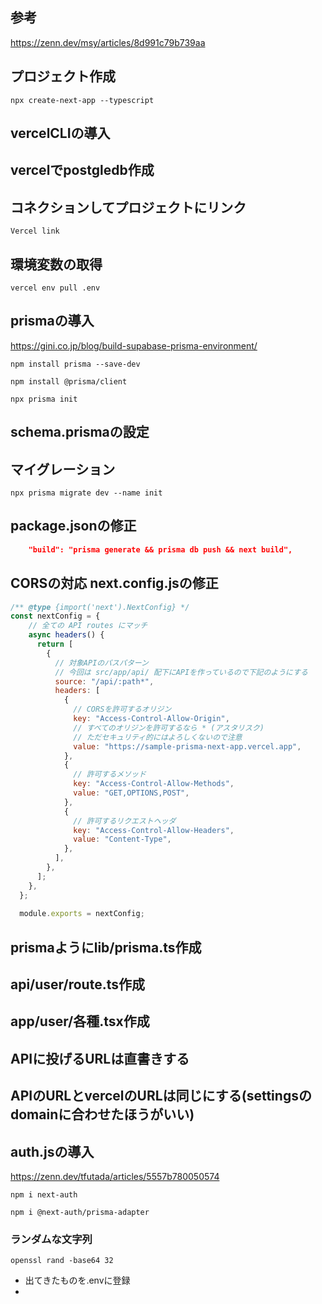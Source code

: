 ## 参考
https://zenn.dev/msy/articles/8d991c79b739aa

## プロジェクト作成
```shell
npx create-next-app --typescript
```

## vercelCLIの導入

## vercelでpostgledb作成

## コネクションしてプロジェクトにリンク
```shell
Vercel link
```

## 環境変数の取得
```shell
vercel env pull .env
```

## prismaの導入
https://gini.co.jp/blog/build-supabase-prisma-environment/

```shell
npm install prisma --save-dev
```

```shell
npm install @prisma/client
```

```shell
npx prisma init
```

## schema.prismaの設定

## マイグレーション
```shell
npx prisma migrate dev --name init
```

## package.jsonの修正
```json
    "build": "prisma generate && prisma db push && next build",
```

## CORSの対応 next.config.jsの修正
```js
/** @type {import('next').NextConfig} */
const nextConfig = {
    // 全ての API routes にマッチ
    async headers() {
      return [
        {
          // 対象APIのパスパターン
          // 今回は src/app/api/ 配下にAPIを作っているので下記のようにする
          source: "/api/:path*",
          headers: [
            {
              // CORSを許可するオリジン
              key: "Access-Control-Allow-Origin",
              // すべてのオリジンを許可するなら * (アスタリスク)
              // ただセキュリティ的にはよろしくないので注意
              value: "https://sample-prisma-next-app.vercel.app",
            },
            {
              // 許可するメソッド
              key: "Access-Control-Allow-Methods",
              value: "GET,OPTIONS,POST",
            },
            {
              // 許可するリクエストヘッダ
              key: "Access-Control-Allow-Headers",
              value: "Content-Type",
            },
          ],
        },
      ];
    },
  };
  
  module.exports = nextConfig;
```

## prismaようにlib/prisma.ts作成

## api/user/route.ts作成

## app/user/各種.tsx作成

## APIに投げるURLは直書きする

## APIのURLとvercelのURLは同じにする(settingsのdomainに合わせたほうがいい)

## auth.jsの導入
https://zenn.dev/tfutada/articles/5557b780050574
```shell
npm i next-auth
```

```shell
npm i @next-auth/prisma-adapter
```

### ランダムな文字列
```shell
openssl rand -base64 32
```
- 出てきたものを.envに登録
- 